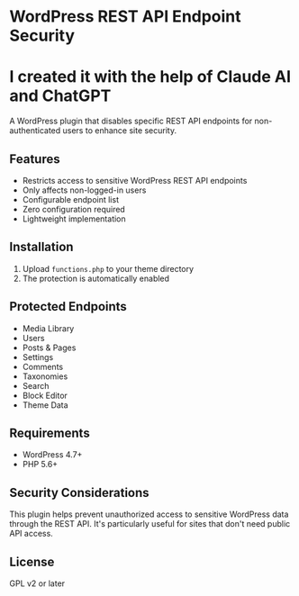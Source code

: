 # WordPress REST API Endpoint Security

# I created it with the help of Claude AI and ChatGPT

A WordPress plugin that disables specific REST API endpoints for non-authenticated users to enhance site security.

## Features

- Restricts access to sensitive WordPress REST API endpoints
- Only affects non-logged-in users
- Configurable endpoint list
- Zero configuration required
- Lightweight implementation

## Installation

1. Upload `functions.php` to your theme directory
2. The protection is automatically enabled

## Protected Endpoints

- Media Library
- Users
- Posts & Pages
- Settings
- Comments
- Taxonomies
- Search
- Block Editor
- Theme Data

## Requirements

- WordPress 4.7+
- PHP 5.6+

## Security Considerations

This plugin helps prevent unauthorized access to sensitive WordPress data through the REST API. It's particularly useful for sites that don't need public API access.

## License

GPL v2 or later
